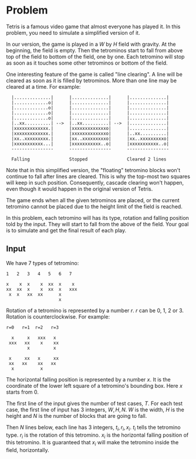 # Problem

Tetris is a famous video game that almost everyone has played it. In this problem, you need to simulate a simplified version of it.

In our version, the game is played in a $W$ by $H$ field with gravity. At the beginning, the field is empty. Then the tetrominos start to fall from above top of the field to bottom of the field, one by one. Each tetromino will stop as soon as it touches some other tetrominos or bottom of the field.

One interesting feature of the game is called "line clearing". A line will be cleared as soon as it is filled by tetrominos. More than one line may be cleared at a time. For example:

```text
  |..............|      |..............|      |..............|
  |.............o|      |..............|      |..............|
  |.............o|      |..............|      |..............|
  |.............o|      |..............|      |..............|
  |.............o|      |..............|      |..............|
  |..xx..........| -->  |..xx..........| -->  |..............|
  |xxxxxxxxxxxxx.|      |xxxxxxxxxxxxxo|      |..............|
  |xxxxxxxxxxxxx.|      |xxxxxxxxxxxxxo|      |..xx..........|
  |xx..xxxxxxxxx.|      |xx..xxxxxxxxxo|      |xx..xxxxxxxxxo|
  |xxxxxxxxxxx...|      |xxxxxxxxxxx..o|      |xxxxxxxxxxx..o|
  ----------------      ----------------      ----------------

  Falling               Stopped               Cleared 2 lines
```

Note that in this simplified version, the "floating" tetromino blocks won't continue to fall after lines are cleared. This is why the top-most two squares will keep in such position. Consequently, cascade clearing won't happen, even though it would happen in the original version of Tetris.

The game ends when all the given tetrominos are placed, or the current tetromino cannot be placed due to the height limit of the field is reached.

In this problem, each tetromino will has its type, rotation and falling position told by the input. They will start to fall from the above of the field. Your goal is to simulate and get the final result of each play.

## Input

We have 7 types of tetromino:

```text
1   2   3   4   5   6   7

x    x  x    x  xx  x    x
xx  xx  x    x  xx  x   xxx
 x  x   xx  xx      x
                    x
```

Rotation of a tetromino is represented by a number $r$. $r$ can be $0$, $1$, $2$ or $3$. Rotation is counterclockwise. For example:

```text
r=0   r=1  r=2   r=3

  x     x   xxx   x
 xxx   xx    x    xx
        x         x

 x     xx   x     xx
 xx   xx    xx   xx
  x          x
```

The horizontal falling position is represented by a number $x$. It is the coordinate of the lower left square of a tetromino's bounding box. Here $x$ starts from $0$.

The first line of the input gives the number of test cases, $T$. For each test case, the first line of input has 3 integers, $W, H, N$. $W$ is the width, $H$ is the height and $N$ is the number of blocks that are going to fall.

Then $N$ lines below, each line has 3 integers, $t_i, r_i, x_i$. $t_i$ tells the tetromino type. $r_i$ is the rotation of this tetromino. $x_i$ is the horizontal falling position of this tetromino. It is guaranteed that $x_i$ will make the tetromino inside the field, horizontally.
